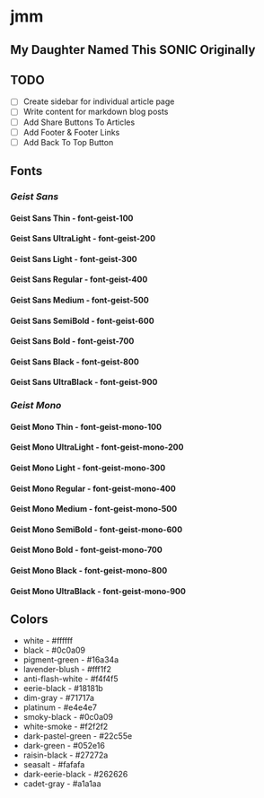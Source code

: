 # jmm

## My Daughter Named This SONIC Originally

## TODO

- [ ] Create sidebar for individual article page
- [ ] Write content for markdown blog posts
- [ ] Add Share Buttons To Articles
- [ ] Add Footer & Footer Links
- [ ] Add Back To Top Button

## Fonts

### _Geist Sans_

#### Geist Sans Thin - font-geist-100

#### Geist Sans UltraLight - font-geist-200

#### Geist Sans Light - font-geist-300

#### Geist Sans Regular - font-geist-400

#### Geist Sans Medium - font-geist-500

#### Geist Sans SemiBold - font-geist-600

#### Geist Sans Bold - font-geist-700

#### Geist Sans Black - font-geist-800

#### Geist Sans UltraBlack - font-geist-900

### _Geist Mono_

#### Geist Mono Thin - font-geist-mono-100

#### Geist Mono UltraLight - font-geist-mono-200

#### Geist Mono Light - font-geist-mono-300

#### Geist Mono Regular - font-geist-mono-400

#### Geist Mono Medium - font-geist-mono-500

#### Geist Mono SemiBold - font-geist-mono-600

#### Geist Mono Bold - font-geist-mono-700

#### Geist Mono Black - font-geist-mono-800

#### Geist Mono UltraBlack - font-geist-mono-900

## Colors

- white - #ffffff
- black - #0c0a09
- pigment-green - #16a34a
- lavender-blush - #fff1f2
- anti-flash-white - #f4f4f5
- eerie-black - #18181b
- dim-gray - #71717a
- platinum - #e4e4e7
- smoky-black - #0c0a09
- white-smoke - #f2f2f2
- dark-pastel-green - #22c55e
- dark-green - #052e16
- raisin-black - #27272a
- seasalt - #fafafa
- dark-eerie-black - #262626
- cadet-gray - #a1a1aa
